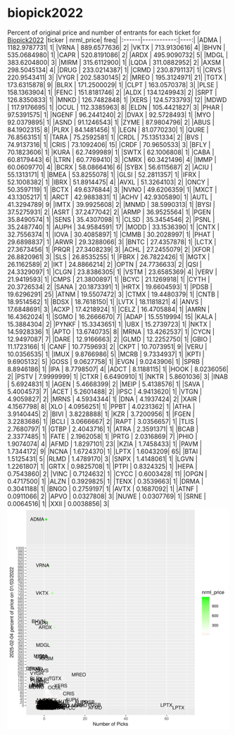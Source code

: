 # biopick2022
Percent of original price and number of entrants for each ticket for [Biopick2022](https://twitter.com/hashtag/Biopick2022)
|ticker |   nrml_price| freq|
|:------|------------:|----:|
|ADMA   | 1182.9787731|    1|
|VRNA   |  889.6577636|    2|
|VKTX   |  713.9130616|    4|
|BHVN   |  535.0684980|    1|
|CAPR   |  520.8191086|    2|
|ARDX   |  495.9090732|    5|
|MDGL   |  383.6204800|    3|
|MIRM   |  315.6112900|    1|
|LQDA   |  311.0882952|    2|
|AXSM   |  298.5045134|    4|
|DRUG   |  233.0214387|    1|
|CRMD   |  230.8791137|    1|
|CRVS   |  220.9543411|    3|
|VYGR   |  202.5830145|    2|
|MREO   |  195.3124971|   21|
|TGTX   |  173.6315878|    9|
|BLRX   |  171.2500029|    1|
|CLPT   |  163.0570378|    3|
|PLSE   |  158.1363904|    1|
|FENC   |  151.8181746|    2|
|ALDX   |  134.1249943|    2|
|SRPT   |  126.8350833|    1|
|MNKD   |  126.7482848|    1|
|XERS   |  124.5733793|   12|
|MDWD   |  117.9176695|    1|
|OCUL   |  112.3385963|    8|
|ELDN   |  105.4421827|    3|
|PHAR   |   97.5391575|    1|
|NGENF  |   96.2441240|    2|
|DVAX   |   92.5728493|    1|
|MYO    |   92.0379895|    1|
|ASND   |   91.1246543|    1|
|ZYME   |   87.9804796|    2|
|ABUS   |   84.1902315|    8|
|PLRX   |   84.1481456|    1|
|LEGN   |   81.0770230|    1|
|QURE   |   76.8563151|    1|
|TARA   |   75.2592581|    1|
|CRDL   |   75.1351334|    2|
|BVS    |   74.9137316|    1|
|CRIS   |   73.1092406|   15|
|CRDF   |   70.9650533|    3|
|BFLY   |   70.1823606|    1|
|KURA   |   62.7499989|    1|
|SWTX   |   62.1006808|    1|
|CABA   |   60.8179443|    6|
|LTRN   |   60.7769410|    3|
|CMRX   |   60.3421496|    4|
|IMMP   |   60.0609770|    4|
|BCRX   |   58.0866416|    6|
|SYBX   |   56.6115687|    2|
|ACIU   |   55.1313171|    1|
|BMEA   |   53.8255078|    1|
|GLSI   |   52.2811357|    1|
|IFRX   |   52.1008382|    1|
|IBRX   |   51.8914475|    4|
|AVXL   |   51.3264103|    2|
|ONCY   |   50.3597119|    1|
|BCTX   |   49.6376844|    3|
|NVNO   |   49.6206359|    1|
|MXCT   |   43.1305217|    1|
|ARCT   |   42.9883831|    1|
|ACHV   |   42.9305890|    1|
|AUTL   |   41.3294789|    9|
|IMTX   |   39.9925608|    2|
|MNMD   |   38.5990313|    1|
|BYSI   |   37.5275931|    2|
|ASRT   |   37.2477042|    2|
|ARMP   |   36.9525564|    1|
|PGEN   |   35.8490574|    1|
|SENS   |   35.4307098|    1|
|CLSD   |   35.3454546|    2|
|PSNL   |   35.2487740|    1|
|AUPH   |   34.9584591|   17|
|MODD   |   33.1536390|    1|
|CNTX   |   32.7556374|    1|
|IOVA   |   30.4085897|    1|
|CMMB   |   30.2028997|    1|
|PHAT   |   29.6898837|    1|
|ARWR   |   29.3288066|    3|
|BNTC   |   27.4357878|    1|
|LCTX   |   27.3673456|    1|
|PRQR   |   27.3408239|    3|
|ACHL   |   27.2455079|    2|
|XFOR   |   26.8820961|    3|
|SLS    |   26.8535255|    1|
|FBRX   |   26.7822426|    1|
|MGTX   |   26.1162589|    2|
|IKT    |   24.8866214|    2|
|OPTN   |   24.7736633|    2|
|QSI    |   24.3329097|    1|
|CLGN   |   23.8386305|    1|
|VSTM   |   23.6585369|    4|
|VERV   |   21.9419593|    1|
|CMPS   |   21.3800897|    1|
|BCYC   |   21.1269918|    1|
|CYTH   |   20.3726534|    2|
|SANA   |   20.1873391|    1|
|HRTX   |   19.6604593|    1|
|PDSB   |   19.6296291|   25|
|ATNM   |   19.5507472|    3|
|CTMX   |   19.4480379|    1|
|CNTB   |   18.9514562|    1|
|BDSX   |   18.7618150|    1|
|LVTX   |   18.1181821|    4|
|ANVS   |   17.6848691|    3|
|ACXP   |   17.4218924|    1|
|CELZ   |   16.4705884|    1|
|AMRN   |   16.4362024|    1|
|SGMO   |   16.2666670|    7|
|ADAP   |   15.5519994|   15|
|KALA   |   15.3884304|    2|
|PYNKF  |   15.3343651|    1|
|UBX    |   15.2739723|    1|
|NKTX   |   14.5928336|    1|
|APTO   |   13.6740735|    8|
|MRNA   |   13.4262537|    1|
|CYCN   |   12.9497087|    7|
|DARE   |   12.9166663|    2|
|GLMD   |   12.2252750|    1|
|GBIO   |   11.1723166|    1|
|CANF   |   10.7759693|    2|
|CKPT   |   10.7073951|    9|
|VERU   |   10.0356535|    1|
|IMUX   |    9.8766986|    5|
|MCRB   |    9.7334937|    1|
|KPTI   |    9.6905132|    5|
|GOSS   |    9.0627758|    1|
|EVGN   |    9.0243906|    1|
|SPRB   |    8.8946186|    1|
|IPA    |    8.7798507|    4|
|ADCT   |    8.1188115|    1|
|HOOK   |    8.0236056|    2|
|PSTV   |    7.9999999|    1|
|CTXR   |    6.6490910|    1|
|NKTR   |    5.8601036|    3|
|INAB   |    5.6924831|    1|
|AGEN   |    5.4668399|    2|
|MEIP   |    5.4138576|    1|
|SAVA   |    5.4004573|    7|
|ACET   |    5.2601488|    2|
|IPSC   |    4.9413620|    1|
|VTGN   |    4.9059827|    2|
|MRNS   |    4.5934344|    1|
|DNA    |    4.1937424|    2|
|XAIR   |    4.1567798|    8|
|XLO    |    4.0956251|    1|
|PPBT   |    4.0231362|    1|
|ATHA   |    3.9140445|    2|
|BIVI   |    3.8228888|    1|
|KZR    |    3.7200956|    1|
|FGEN   |    3.2283686|    1|
|BCLI   |    3.0666667|    2|
|RAPT   |    3.0356657|    1|
|TLIS   |    2.7680797|    1|
|GTBP   |    2.4043716|    1|
|ATRA   |    2.3591371|    1|
|BCAB   |    2.3377485|    1|
|FATE   |    2.1962058|    1|
|PRTG   |    2.0316869|    7|
|PHIO   |    1.9074074|    4|
|AFMD   |    1.8297101|   23|
|KZIA   |    1.7458433|    1|
|PAVM   |    1.7344172|    9|
|NCNA   |    1.6724370|    1|
|LPTX   |    1.6043209|   65|
|BTAI   |    1.5125431|    5|
|RLMD   |    1.4789170|    3|
|SNPX   |    1.4148061|    1|
|LGVN   |    1.2261807|    1|
|GRTX   |    0.9825708|    1|
|PTPI   |    0.8324325|    1|
|HEPA   |    0.7543860|    2|
|VINC   |    0.7124632|    1|
|CYCC   |    0.6003428|   11|
|OPGN   |    0.4717500|    1|
|ALZN   |    0.3929825|    1|
|TENX   |    0.3539663|    1|
|DRMA   |    0.3041188|    1|
|BNGO   |    0.2759197|    1|
|AVTX   |    0.1687092|    1|
|ATNF   |    0.0911066|    2|
|APVO   |    0.0327808|    3|
|NUWE   |    0.0307769|    1|
|SRNE   |    0.0064516|    1|
|XXII   |    0.0038856|    3|
![retvspicks](biopicks.png?raw=true)
